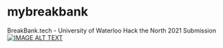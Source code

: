 # mybreakbank
BreakBank.tech - University of Waterloo Hack the North 2021 Submission
[![IMAGE ALT TEXT](http://img.youtube.com/vi/rRIpVdRcLWM/0.jpg)](http://www.youtube.com/watch?v=rRIpVdRcLWM "BreakBank")
